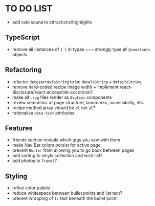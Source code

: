 # TO DO LIST

- add oslo sauna to attractions/highlights

## TypeScript

- remove all instances of `{ [` in types === strongly type all `@constants` objects

## Refactoring

- refactor `datesArrayToString` to be `dateToString` + `datesToString`
- remove hard-coded recipe image width + implement react-disclosure/react-accessible-accordion?
- make all `.svg` files render as `SvgIcon` components
- review semantics of page structure, landmarks, accessibility, etc.
- recipe method array should be `ol` not `ul`?
- rationalise `data-test` attributes

## Features

- friends section reveals which gigs you saw with them
- make Nav Bar colors persist for active page
- prevent `Router` from allowing you to go back between pages
- add sorting to vinyls collection and wish list?
- add photos to `Travel`?

## Styling

- refine color palette
- reduce whitespace between bullet points and list text?
- prevent wrapping of `li` text beneath the bullet point

